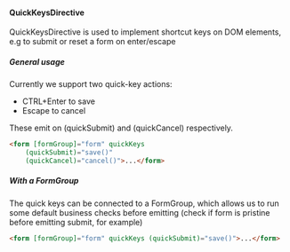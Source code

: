 #### QuickKeysDirective
QuickKeysDirective is used to implement shortcut keys on DOM elements, e.g to submit or reset a form on enter/escape

##### General usage
Currently we support two quick-key actions:
 * CTRL+Enter to save
 * Escape to cancel

These emit on (quickSubmit) and (quickCancel) respectively.
```html
<form [formGroup]="form" quickKeys 
    (quickSubmit)="save()"
    (quickCancel)="cancel()">...</form>
```

##### With a FormGroup
The quick keys can be connected to a FormGroup, which allows us to run some default business checks before emitting (check if form is pristine before emitting submit, for example)
```html
<form [formGroup]="form" quickKeys (quickSubmit)="save()">...</form>
```
